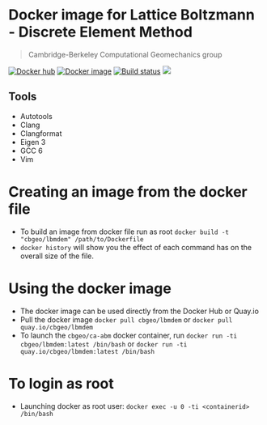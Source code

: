# Docker image for Lattice Boltzmann - Discrete Element Method
> Cambridge-Berkeley Computational Geomechanics group

[![Docker hub](https://img.shields.io/badge/docker--hub-cbgeo--lbmdem-ff69b4.svg)](https://hub.docker.com/r/cbgeo/lbmdem)
[![Docker image](https://img.shields.io/badge/docker--image-cbgeo--lbmdem-ff69b4.svg)](https://quay.io/repository/cbgeo/lbmdem)
[![Build status](https://api.travis-ci.org/cb-geo/docker-lbmdem.svg)](https://api.travis-ci.org/cb-geo/docker-lbmdem.svg)
[![](https://images.microbadger.com/badges/image/cbgeo/lbmdem.svg)](http://microbadger.com/images/cbgeo/lbmdem)

## Tools
* Autotools
* Clang
* Clangformat
* Eigen 3
* GCC 6
* Vim

# Creating an image from the docker file
* To build an image from docker file run as root `docker build -t "cbgeo/lbmdem" /path/to/Dockerfile`
* `docker history` will show you the effect of each command has on the overall size of the file.

# Using the docker image
* The docker image can be used directly from the Docker Hub or Quay.io
* Pull the docker image `docker pull cbgeo/lbmdem` or `docker pull quay.io/cbgeo/lbmdem`
* To launch the `cbgeo/ca-abm`  docker container, run `docker run -ti cbgeo/lbmdem:latest /bin/bash` or `docker run -ti quay.io/cbgeo/lbmdem:latest /bin/bash`

# To login as root
* Launching docker as root user: `docker exec -u 0 -ti <containerid> /bin/bash`
